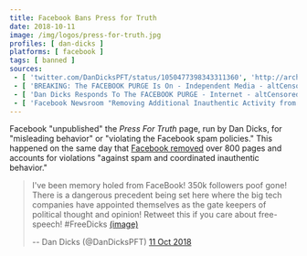 ```yaml
---
title: Facebook Bans Press for Truth
date: 2018-10-11
image: /img/logos/press-for-truth.jpg
profiles: [ dan-dicks ]
platforms: [ facebook ]
tags: [ banned ]
sources:
 - [ 'twitter.com/DanDicksPFT/status/1050477398343311360', 'http://archive.is/awZXp' ]
 - [ 'BREAKING: The FACEBOOK PURGE Is On - Independent Media - altCensored', 'https://altcensored.com/watch?v=92Ismk0PaHo' ]
 - [ 'Dan Dicks Responds To The FACEBOOK PURGE - Internet - altCensored', 'https://altcensored.com/watch?v=j7UG--fpXDA' ]
 - [ 'Facebook Newsroom "Removing Additional Inauthentic Activity from Facebook" by Nathaniel Gleicher and Oscar Rodriguez (11 Oct 2018)', 'http://archive.is/DWiWY' ]
---
```


Facebook "unpublished" the _Press For Truth_ page, run by Dan Dicks, for
"misleading behavior" or "violating the Facebook spam policies." This happened
on the same day that [Facebook
removed](http://archive.is/DWiWY#selection-1773.0-1773.139) over 800 pages and
accounts for violations "against spam and coordinated inauthentic behavior."
> I've been memory holed from FaceBook! 350k followers poof gone! There is a
> dangerous precedent being set here where the big tech companies have
> appointed themselves as the gate keepers of political thought and opinion!
> Retweet this if you care about free-speech! #FreeDicks [(image)](notice.jpg)
>
> -- Dan Dicks (@DanDicksPFT) [11 Oct 2018](http://archive.is/awZXp)
